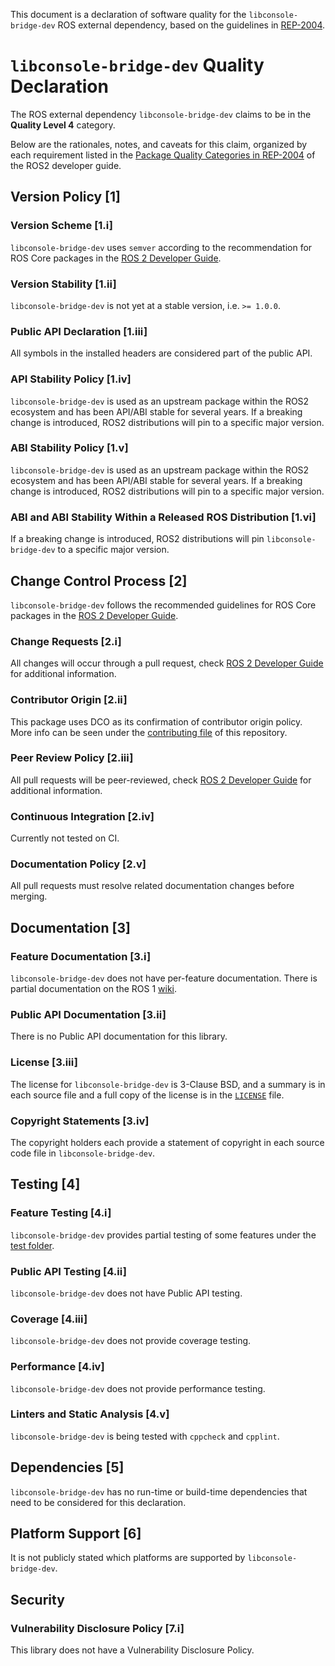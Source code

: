 This document is a declaration of software quality for the `libconsole-bridge-dev` ROS external dependency, based on the guidelines in [REP-2004](https://www.ros.org/reps/rep-2004.html).

# `libconsole-bridge-dev` Quality Declaration

The ROS external dependency `libconsole-bridge-dev` claims to be in the **Quality Level 4** category.

Below are the rationales, notes, and caveats for this claim, organized by each requirement listed in the [Package Quality Categories in REP-2004](https://index.ros.org/doc/ros2/Contributing/Developer-Guide/#package-quality-categories) of the ROS2 developer guide.

## Version Policy [1]

### Version Scheme [1.i]

`libconsole-bridge-dev` uses `semver` according to the recommendation for ROS Core packages in the [ROS 2 Developer Guide](https://index.ros.org/doc/ros2/Contributing/Developer-Guide/#versioning).

### Version Stability [1.ii]

`libconsole-bridge-dev` is not yet at a stable version, i.e. `>= 1.0.0`.

### Public API Declaration [1.iii]

All symbols in the installed headers are considered part of the public API.

### API Stability Policy [1.iv]

`libconsole-bridge-dev` is used as an upstream package within the ROS2 ecosystem and has been API/ABI stable for several years. If a breaking change is introduced, ROS2 distributions will pin to a specific major version.

### ABI Stability Policy [1.v]

`libconsole-bridge-dev` is used as an upstream package within the ROS2 ecosystem and has been API/ABI stable for several years. If a breaking change is introduced, ROS2 distributions will pin to a specific major version.

### ABI and ABI Stability Within a Released ROS Distribution [1.vi]

If a breaking change is introduced, ROS2 distributions will pin `libconsole-bridge-dev` to a specific major version.

## Change Control Process [2]

`libconsole-bridge-dev` follows the recommended guidelines for ROS Core packages in the [ROS 2 Developer Guide](https://index.ros.org/doc/ros2/Contributing/Developer-Guide/#change-control-process).

### Change Requests [2.i]

All changes will occur through a pull request, check [ROS 2 Developer Guide](https://index.ros.org/doc/ros2/Contributing/Developer-Guide/#change-control-process) for additional information.

### Contributor Origin [2.ii]

This package uses DCO as its confirmation of contributor origin policy. More info can be seen under the [contributing file](./CONTRIBUTING.md) of this repository.

### Peer Review Policy [2.iii]

All pull requests will be peer-reviewed, check [ROS 2 Developer Guide](https://index.ros.org/doc/ros2/Contributing/Developer-Guide/#change-control-process) for additional information.

### Continuous Integration [2.iv]

Currently not tested on CI.

###  Documentation Policy [2.v]

All pull requests must resolve related documentation changes before merging.

## Documentation [3]

### Feature Documentation [3.i]

`libconsole-bridge-dev` does not have per-feature documentation. There is partial documentation on the ROS 1 [wiki](http://wiki.ros.org/console_bridge).

### Public API Documentation [3.ii]

There is no Public API documentation for this library.

### License [3.iii]

The license for `libconsole-bridge-dev` is 3-Clause BSD, and a summary is in each source file and a full copy of the license is in the [`LICENSE`](./LICENSE) file.

### Copyright Statements [3.iv]

The copyright holders each provide a statement of copyright in each source code file in `libconsole-bridge-dev`.

## Testing [4]

### Feature Testing [4.i]

`libconsole-bridge-dev` provides partial testing of some features under the [test folder](./test/).

### Public API Testing [4.ii]

`libconsole-bridge-dev` does not have Public API testing.

### Coverage [4.iii]

`libconsole-bridge-dev` does not provide coverage testing.

### Performance [4.iv]

`libconsole-bridge-dev` does not provide performance testing.

### Linters and Static Analysis [4.v]

`libconsole-bridge-dev` is being tested with `cppcheck` and `cpplint`.

## Dependencies [5]

`libconsole-bridge-dev` has no run-time or build-time dependencies that need to be considered for this declaration. 

## Platform Support [6]

It is not publicly stated which platforms are supported by `libconsole-bridge-dev`.

## Security

### Vulnerability Disclosure Policy [7.i]

This library does not have a Vulnerability Disclosure Policy.
